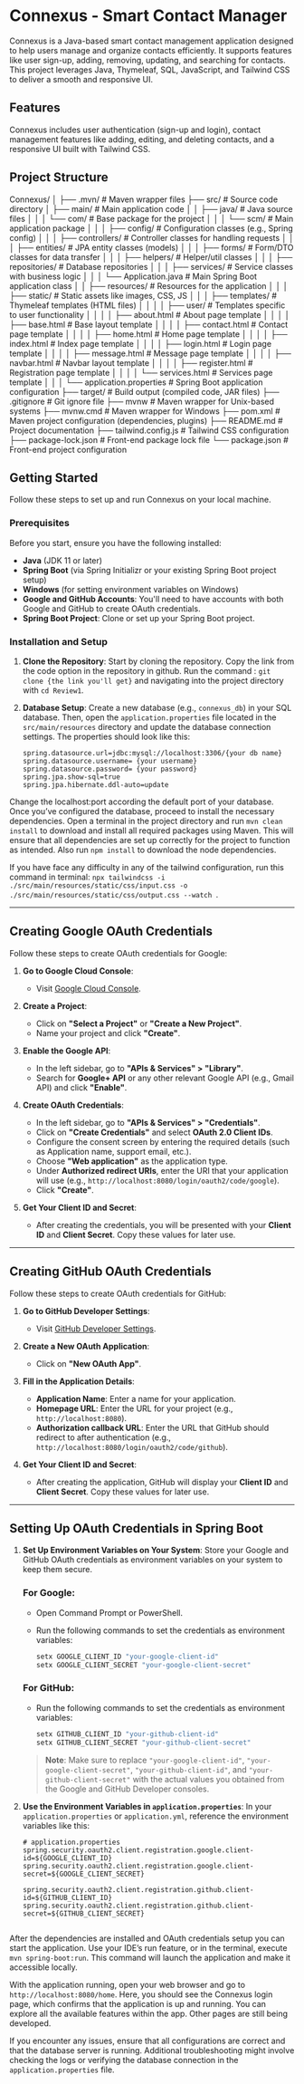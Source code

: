 # Connexus - Smart Contact Manager

Connexus is a Java-based smart contact management application designed to help users manage and organize contacts efficiently. It supports features like user sign-up, adding, removing, updating, and searching for contacts. This project leverages Java, Thymeleaf, SQL, JavaScript, and Tailwind CSS to deliver a smooth and responsive UI.

## Features

Connexus includes user authentication (sign-up and login), contact management features like adding, editing, and deleting contacts, and a responsive UI built with Tailwind CSS.

## Project Structure

Connexus/
│
├── .mvn/                           # Maven wrapper files
├── src/                             # Source code directory
│   ├── main/                        # Main application code
│   │   ├── java/                    # Java source files
│   │   │   └── com/                 # Base package for the project
│   │   │       └── scm/             # Main application package
│   │   │           ├── config/      # Configuration classes (e.g., Spring config)
│   │   │           ├── controllers/ # Controller classes for handling requests
│   │   │           ├── entities/    # JPA entity classes (models)
│   │   │           ├── forms/       # Form/DTO classes for data transfer
│   │   │           ├── helpers/     # Helper/util classes
│   │   │           ├── repositories/ # Database repositories
│   │   │           ├── services/    # Service classes with business logic
│   │   │           └── Application.java  # Main Spring Boot application class
│   │   ├── resources/                # Resources for the application
│   │   │   ├── static/               # Static assets like images, CSS, JS
│   │   │   ├── templates/            # Thymeleaf templates (HTML files)
│   │   │   │   ├── user/            # Templates specific to user functionality
│   │   │   │   ├── about.html       # About page template
│   │   │   │   ├── base.html        # Base layout template
│   │   │   │   ├── contact.html     # Contact page template
│   │   │   │   ├── home.html        # Home page template
│   │   │   │   ├── index.html       # Index page template
│   │   │   │   ├── login.html       # Login page template
│   │   │   │   ├── message.html     # Message page template
│   │   │   │   ├── navbar.html      # Navbar layout template
│   │   │   │   ├── register.html    # Registration page template
│   │   │   │   └── services.html    # Services page template
│   │   │   └── application.properties # Spring Boot application configuration
├── target/                          # Build output (compiled code, JAR files)
├── .gitignore                       # Git ignore file
├── mvnw                             # Maven wrapper for Unix-based systems
├── mvnw.cmd                         # Maven wrapper for Windows
├── pom.xml                          # Maven project configuration (dependencies, plugins)
├── README.md                        # Project documentation
├── tailwind.config.js               # Tailwind CSS configuration
├── package-lock.json                # Front-end package lock file
└── package.json                     # Front-end project configuration


## Getting Started

Follow these steps to set up and run Connexus on your local machine.

### Prerequisites

Before you start, ensure you have the following installed:

- **Java** (JDK 11 or later)
- **Spring Boot** (via Spring Initializr or your existing Spring Boot project setup)
- **Windows** (for setting environment variables on Windows)
- **Google and GitHub Accounts**: You'll need to have accounts with both Google and GitHub to create OAuth credentials.
- **Spring Boot Project**: Clone or set up your Spring Boot project.

### Installation and Setup

1. **Clone the Repository**: Start by cloning the repository. Copy the link from the code option in the repository in github. Run the command : `git clone {the link you'll get}` and navigating into the project directory with `cd Review1`.

2. **Database Setup**: Create a new database (e.g., `connexus_db`) in your SQL database. Then, open the `application.properties` file located in the `src/main/resources` directory and update the database connection settings. The properties should look like this: 

   ```properties
   spring.datasource.url=jdbc:mysql://localhost:3306/{your db name}
   spring.datasource.username= {your username}
   spring.datasource.password= {your password}
   spring.jpa.show-sql=true
   spring.jpa.hibernate.ddl-auto=update
Change the localhost:port according the default port of your database. Once you’ve configured the database, proceed to install the necessary dependencies. Open a terminal in the project directory and run `mvn clean install` to download and install all required packages using Maven. This will ensure that all dependencies are set up correctly for the project to function as intended. Also run `npm install` to download the node dependencies.

If you have face any difficulty in any of the tailwind configuration, run this command in terminal: `npx tailwindcss -i ./src/main/resources/static/css/input.css -o ./src/main/resources/static/css/output.css --watch
`. 

---
## Creating Google OAuth Credentials

Follow these steps to create OAuth credentials for Google:

1. **Go to Google Cloud Console**:
   - Visit [Google Cloud Console](https://console.cloud.google.com/).
   
2. **Create a Project**:
   - Click on **"Select a Project"** or **"Create a New Project"**.
   - Name your project and click **"Create"**.

3. **Enable the Google API**:
   - In the left sidebar, go to **"APIs & Services" > "Library"**.
   - Search for **Google+ API** or any other relevant Google API (e.g., Gmail API) and click **"Enable"**.

4. **Create OAuth Credentials**:
   - In the left sidebar, go to **"APIs & Services" > "Credentials"**.
   - Click on **"Create Credentials"** and select **OAuth 2.0 Client IDs**.
   - Configure the consent screen by entering the required details (such as Application name, support email, etc.).
   - Choose **"Web application"** as the application type.
   - Under **Authorized redirect URIs**, enter the URI that your application will use (e.g., `http://localhost:8080/login/oauth2/code/google`).
   - Click **"Create"**.

5. **Get Your Client ID and Secret**:
   - After creating the credentials, you will be presented with your **Client ID** and **Client Secret**. Copy these values for later use.

---

## Creating GitHub OAuth Credentials

Follow these steps to create OAuth credentials for GitHub:

1. **Go to GitHub Developer Settings**:
   - Visit [GitHub Developer Settings](https://github.com/settings/developers).

2. **Create a New OAuth Application**:
   - Click on **"New OAuth App"**.

3. **Fill in the Application Details**:
   - **Application Name**: Enter a name for your application.
   - **Homepage URL**: Enter the URL for your project (e.g., `http://localhost:8080`).
   - **Authorization callback URL**: Enter the URL that GitHub should redirect to after authentication (e.g., `http://localhost:8080/login/oauth2/code/github`).
   
4. **Get Your Client ID and Secret**:
   - After creating the application, GitHub will display your **Client ID** and **Client Secret**. Copy these values for later use.

---

## Setting Up OAuth Credentials in Spring Boot

1. **Set Up Environment Variables on Your System**:
   Store your Google and GitHub OAuth credentials as environment variables on your system to keep them secure.

   ### For Google:
   - Open Command Prompt or PowerShell.
   - Run the following commands to set the credentials as environment variables:

     ```cmd
     setx GOOGLE_CLIENT_ID "your-google-client-id"
     setx GOOGLE_CLIENT_SECRET "your-google-client-secret"

     ```

   ### For GitHub:
   - Run the following commands to set the credentials as environment variables:

     ```cmd
     setx GITHUB_CLIENT_ID "your-github-client-id"
     setx GITHUB_CLIENT_SECRET "your-github-client-secret"
     ```

   > **Note**: Make sure to replace `"your-google-client-id"`, `"your-google-client-secret"`, `"your-github-client-id"`, and `"your-github-client-secret"` with the actual values you obtained from the Google and GitHub Developer consoles.

2. **Use the Environment Variables in `application.properties`**:
   In your `application.properties` or `application.yml`, reference the environment variables like this:

   ```properties
   # application.properties
   spring.security.oauth2.client.registration.google.client-id=${GOOGLE_CLIENT_ID}
   spring.security.oauth2.client.registration.google.client-secret=${GOOGLE_CLIENT_SECRET}

   spring.security.oauth2.client.registration.github.client-id=${GITHUB_CLIENT_ID}
   spring.security.oauth2.client.registration.github.client-secret=${GITHUB_CLIENT_SECRET}


After the dependencies are installed and OAuth credentials setup you can start the application. Use your IDE’s run feature, or in the terminal, execute `mvn spring-boot:run`. This command will launch the application and make it accessible locally.

With the application running, open your web browser and go to `http://localhost:8080/home`. Here, you should see the Connexus login page, which confirms that the application is up and running. You can explore all the available features within the app. Other pages are still being developed.

If you encounter any issues, ensure that all configurations are correct and that the database server is running. Additional troubleshooting might involve checking the logs or verifying the database connection in the `application.properties` file.

